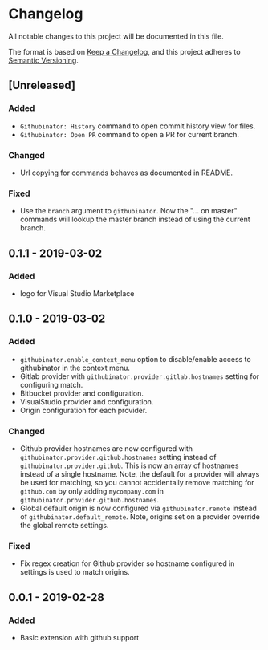 # Changelog

All notable changes to this project will be documented in this file.

The format is based on [Keep a Changelog](https://keepachangelog.com/en/1.0.0/),
and this project adheres to [Semantic Versioning](https://semver.org/spec/v2.0.0.html).

## [Unreleased]

### Added

- `Githubinator: History` command to open commit history view for files.
- `Githubinator: Open PR` command to open a PR for current branch.

### Changed

- Url copying for commands behaves as documented in README.

### Fixed

- Use the `branch` argument to `githubinator`. Now the "... on master" commands
  will lookup the master branch instead of using the current branch.

## 0.1.1 - 2019-03-02

### Added

- logo for Visual Studio Marketplace

## 0.1.0 - 2019-03-02

### Added

- `githubinator.enable_context_menu` option to disable/enable access to githubinator in the context menu.
- Gitlab provider with `githubinator.provider.gitlab.hostnames` setting for configuring match.
- Bitbucket provider and configuration.
- VisualStudio provider and configuration.
- Origin configuration for each provider.

### Changed

- Github provider hostnames are now configured with `githubinator.provider.github.hostnames` setting instead of `githubinator.provider.github`. This is now an array of hostnames instead of a single hostname. Note, the default for a provider will always be used for matching, so you cannot accidentally remove matching for `github.com` by only adding `mycompany.com` in `githubinator.provider.github.hostnames`.
- Global default origin is now configured via `githubinator.remote` instead of `githubinator.default_remote`. Note, origins set on a provider override the global remote settings.

### Fixed

- Fix regex creation for Github provider so hostname configured in settings is used to match origins.

## 0.0.1 - 2019-02-28

### Added

- Basic extension with github support
